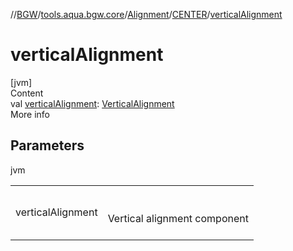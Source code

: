 //[BGW](../../../../index.md)/[tools.aqua.bgw.core](../../index.md)/[Alignment](../index.md)/[CENTER](index.md)/[verticalAlignment](vertical-alignment.md)



# verticalAlignment  
[jvm]  
Content  
val [verticalAlignment](vertical-alignment.md): [VerticalAlignment](../../-vertical-alignment/index.md)  
More info  


## Parameters  
  
jvm  
  
| | |
|---|---|
| <a name="tools.aqua.bgw.core/Alignment.CENTER/verticalAlignment/#/PointingToDeclaration/"></a>verticalAlignment| <a name="tools.aqua.bgw.core/Alignment.CENTER/verticalAlignment/#/PointingToDeclaration/"></a><br><br>Vertical alignment component<br><br>|
  
  



